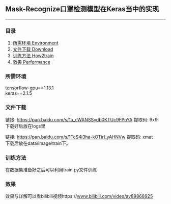 ## Mask-Recognize口罩检测模型在Keras当中的实现
---

### 目录
1. [所需环境 Environment](#所需环境)
2. [文件下载 Download](#文件下载)
3. [训练方法 How2train](#训练方法)
4. [效果 Performance](#效果)

### 所需环境
tensorflow-gpu==1.13.1  
keras==2.1.5  

### 文件下载
链接: https://pan.baidu.com/s/1a_cWANSSydb0KTUc9FPnYA 提取码: 9x9i  
下载好后放在logs里

链接: https://pan.baidu.com/s/1TcS4i3ha-kOTirI_yAHNVw 提取码: xmat  
下载后放在data\image\train下。
### 训练方法
在数据集准备好之后可以利用train.py文件训练

### 效果
效果与详解可以看bilibili视频https://www.bilibili.com/video/av89868925
